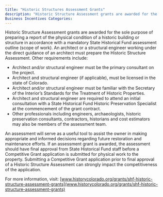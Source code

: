 ```yaml
---
title: "Historic Structures Assessment Grants"
description: "Historic Structure Assessment grants are awarded for the sole purpose of preparing a report of the physical condition of a historic building or structure in accordance with a mandatory State Historical Fund assessment outline (scope of work). An architect or a structural engineer working under the direct guidance of an architect must prepare the Historic Structure Assessment."
Business Incentives Categories:
---
```


Historic Structure Assessment grants are awarded for the sole purpose of preparing a report of the physical condition of a historic building or structure in accordance with a mandatory State Historical Fund assessment outline (scope of work). An architect or a structural engineer working under the direct guidance of an architect must prepare the Historic Structure Assessment. Other requirements include:

  * Architect and/or structural engineer must be the primary consultant on the project.
  * Architect and structural engineer (if applicable), must be licensed in the state of Colorado.
  * Architect and/or structural engineer must be familiar with the Secretary of the Interior’s Standards for the Treatment of Historic Properties.
  * Architect and structural engineer are required to attend an initial consultation with a State Historical Fund Historic Preservation Specialist at the commencement of the grant contract.
  * Other professionals including engineers, archaeologists, historic preservation consultants, contractors, historians and cost estimators may also be members of the assessment team.

An assessment will serve as a useful tool to assist the owner in making appropriate and informed decisions regarding future restoration and maintenance efforts. If an assessment grant is awarded, the assessment should have final approval from State Historical Fund staff before a Competitive Grant application is submitted for physical work to the property. Submitting a Competitive Grant application prior to final approval of a Historic Structure Assessment can strongly impact the competitiveness of the application.

For more information, visit: [www.historycolorado.org/grants/shf-historic-structure-assessment-grants](www.historycolorado.org/grants/shf-historic-structure-assessment-grants)
